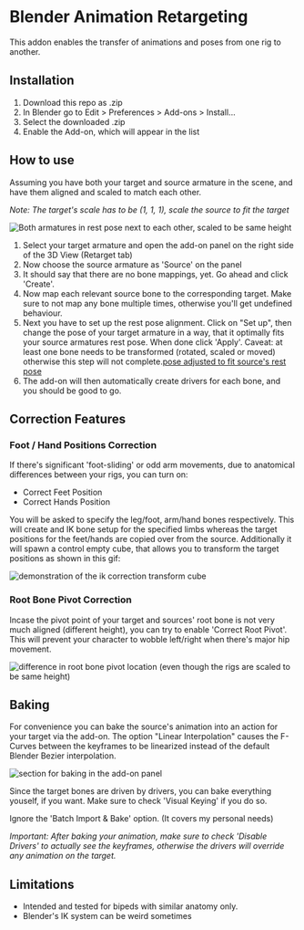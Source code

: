 # Blender Animation Retargeting

This addon enables the transfer of animations and poses from one rig to another.


## Installation
1. Download this repo as .zip
2. In Blender go to Edit > Preferences > Add-ons > Install...
3. Select the downloaded .zip
4. Enable the Add-on, which will appear in the list


## How to use
Assuming you have both your target and source armature in the scene, and have them aligned and scaled to match each other. 

*Note: The target's scale has to be (1, 1, 1), scale the source to fit the target*

![Both armatures in rest pose next to each other, scaled to be same height](https://mwni.io/opensource/blender-retarget/setup.png)

1. Select your target armature and open the add-on panel on the right side of the 3D View (Retarget tab)
2. Now choose the source armature as 'Source' on the panel
3. It should say that there are no bone mappings, yet. Go ahead and click 'Create'.
4. Now map each relevant source bone to the corresponding target. Make sure to not map any bone multiple times, otherwise you'll get undefined behaviour.
5. Next you have to set up the rest pose alignment. Click on "Set up", then change the pose of your target armature in a way, that it optimally fits your source armatures rest pose. When done click 'Apply'. Caveat: at least one bone needs to be transformed (rotated, scaled or moved) otherwise this step will not complete.[pose adjusted to fit source's rest pose](https://mwni.io/opensource/blender-retarget/align.png)
6. The add-on will then automatically create drivers for each bone, and you should be good to go.

## Correction Features
### Foot / Hand Positions Correction
If there's significant 'foot-sliding' or odd arm movements, due to anatomical differences between your rigs, you can turn on:
- Correct Feet Position
- Correct Hands Position

You will be asked to specify the leg/foot, arm/hand bones respectively. 
This will create and IK bone setup for the specified limbs whereas the target positions for the feet/hands are copied over from the source.
Additionally it will spawn a control empty cube, that allows you to transform the target positions as shown in this gif:

![demonstration of the ik correction transform cube](https://mwni.io/opensource/blender-retarget/ik_lowres.gif)

### Root Bone Pivot Correction
Incase the pivot point of your target and sources' root bone is not very much aligned (different height), you can try to enable 'Correct Root Pivot'. This will prevent your character to wobble left/right when there's major hip movement.

![difference in root bone pivot location (even though the rigs are scaled to be same height)](https://mwni.io/opensource/blender-retarget/pivot.png)

## Baking
For convenience you can bake the source's animation into an action for your target via the add-on. The option "Linear Interpolation" causes the F-Curves between the keyframes to be linearized instead of the default Blender Bezier interpolation.

![section for baking in the add-on panel](https://mwni.io/opensource/blender-retarget/baking.png)

Since the target bones are driven by drivers, you can bake everything youself, if you want. Make sure to check 'Visual Keying' if you do so.

Ignore the 'Batch Import & Bake' option. (It covers my personal needs)

*Important: After baking your animation, make sure to check 'Disable Drivers' to actually see the keyframes, otherwise the drivers will override any animation on the target.*

## Limitations

- Intended and tested for bipeds with similar anatomy only.
- Blender's IK system can be weird sometimes
